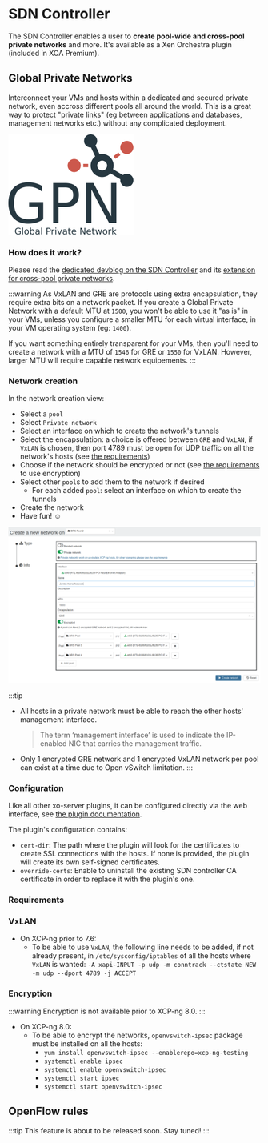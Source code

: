 # SDN Controller

The SDN Controller enables a user to **create pool-wide and cross-pool private networks** and more. It's available as a Xen Orchestra plugin (included in XOA Premium).

## Global Private Networks

Interconnect your VMs and hosts within a dedicated and secured private network, even accross different pools all around the world. This is a great way to protect "private links" (eg between applications and databases, management networks etc.) without any complicated deployment.

![](./assets/gpn.png)

### How does it work?

Please read the [dedicated devblog on the SDN Controller](https://xen-orchestra.com/blog/xo-sdn-controller/) and its [extension for cross-pool private networks](https://xen-orchestra.com/blog/devblog-3-extending-the-sdn-controller/).

:::warning
As VxLAN and GRE are protocols using extra encapsulation, they require extra bits on a network packet. If you create a Global Private Network with a default MTU at `1500`, you won't be able to use it "as is" in your VMs, unless you configure a smaller MTU for each virtual interface, in your VM operating system (eg: `1400`).

If you want something entirely transparent for your VMs, then you'll need to create a network with a MTU of `1546` for GRE or `1550` for VxLAN. However, larger MTU will require capable network equipements.
:::

### Network creation

In the network creation view:

- Select a `pool`
- Select `Private network`
- Select an interface on which to create the network's tunnels
- Select the encapsulation: a choice is offered between `GRE` and `VxLAN`, if `VxLAN` is chosen, then port 4789 must be open for UDP traffic on all the network's hosts (see [the requirements](#vxlan))
- Choose if the network should be encrypted or not (see [the requirements](#encryption) to use encryption)
- Select other `pool`s to add them to the network if desired
  - For each added `pool`: select an interface on which to create the tunnels
- Create the network
- Have fun! ☺

![](./assets/sdn-controller.png)

:::tip

- All hosts in a private network must be able to reach the other hosts' management interface.
  > The term ‘management interface’ is used to indicate the IP-enabled NIC that carries the management traffic.
- Only 1 encrypted GRE network and 1 encrypted VxLAN network per pool can exist at a time due to Open vSwitch limitation.
  :::

### Configuration

Like all other xo-server plugins, it can be configured directly via
the web interface, see [the plugin documentation](https://xen-orchestra.com/docs/plugins.html).

The plugin's configuration contains:

- `cert-dir`: The path where the plugin will look for the certificates to create SSL connections with the hosts.
  If none is provided, the plugin will create its own self-signed certificates.
- `override-certs`: Enable to uninstall the existing SDN controller CA certificate in order to replace it with the plugin's one.

### Requirements

### VxLAN

- On XCP-ng prior to 7.6:
  - To be able to use `VxLAN`, the following line needs to be added, if not already present, in `/etc/sysconfig/iptables` of all the hosts where `VxLAN` is wanted: `-A xapi-INPUT -p udp -m conntrack --ctstate NEW -m udp --dport 4789 -j ACCEPT`

### Encryption

:::warning
Encryption is not available prior to XCP-ng 8.0.
:::

- On XCP-ng 8.0:
  - To be able to encrypt the networks, `openvswitch-ipsec` package must be installed on all the hosts:
    - `yum install openvswitch-ipsec --enablerepo=xcp-ng-testing`
    - `systemctl enable ipsec`
    - `systemctl enable openvswitch-ipsec`
    - `systemctl start ipsec`
    - `systemctl start openvswitch-ipsec`

## OpenFlow rules

:::tip
This feature is about to be released soon. Stay tuned!
:::
